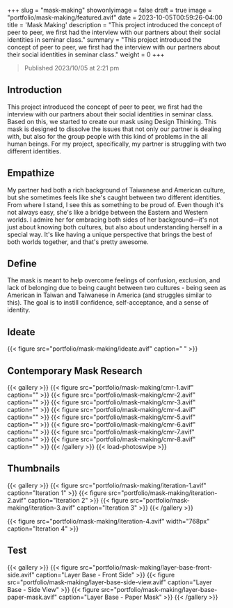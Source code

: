 +++
slug = "mask-making"
showonlyimage = false
draft = true
image = "portfolio/mask-making/featured.avif"
date = 2023-10-05T00:59:26-04:00
title = 'Mask Making'
description = "This project introduced the concept of peer to peer, we first had the interview with our partners about their social identities in seminar class."
summary = "This project introduced the concept of peer to peer, we first had the interview with our partners about their social identities in seminar class."
weight = 0
+++

> Published 2023/10/05 at 2:21 pm

## Introduction

This project introduced the concept of peer to peer, we first had the interview with our partners about their social identities in seminar class. Based on this, we started to create our mask using Design Thinking. This mask is designed to dissolve the issues that not only our partner is dealing with, but also for the group people with this kind of problems in the all human beings. For my project, specifically, my partner is struggling with two different identities.

## Empathize

My partner had both a rich background of Taiwanese and American culture, but she sometimes feels like she's caught between two different identities. From where I stand, I see this as something to be proud of. Even though it's not always easy, she's like a bridge between the Eastern and Western worlds. I admire her for embracing both sides of her background—it's not just about knowing both cultures, but also about understanding herself in a special way. It's like having a unique perspective that brings the best of both worlds together, and that's pretty awesome.

## Define

The mask is meant to help overcome feelings of confusion, exclusion, and lack of belonging due to being caught between two cultures - being seen as American in Taiwan and Taiwanese in America (and struggles similar to this). The goal is to instill confidence, self-acceptance, and a sense of identity.

## Ideate

{{< figure src="portfolio/mask-making/ideate.avif" caption=" " >}}

## Contemporary Mask Research

{{< gallery >}}
  {{< figure src="portfolio/mask-making/cmr-1.avif" caption="" >}}
  {{< figure src="portfolio/mask-making/cmr-2.avif" caption="" >}}
  {{< figure src="portfolio/mask-making/cmr-3.avif" caption="" >}}
  {{< figure src="portfolio/mask-making/cmr-4.avif" caption="" >}}
  {{< figure src="portfolio/mask-making/cmr-5.avif" caption="" >}}
  {{< figure src="portfolio/mask-making/cmr-6.avif" caption="" >}}
  {{< figure src="portfolio/mask-making/cmr-7.avif" caption="" >}}
  {{< figure src="portfolio/mask-making/cmr-8.avif" caption="" >}}
{{< /gallery >}}
{{< load-photoswipe >}}

## Thumbnails

{{< gallery >}}
  {{< figure src="portfolio/mask-making/iteration-1.avif" caption="Iteration 1" >}}
  {{< figure src="portfolio/mask-making/iteration-2.avif" caption="Iteration 2" >}}
  {{< figure src="portfolio/mask-making/iteration-3.avif" caption="Iteration 3" >}}
{{< /gallery >}}

{{< figure src="portfolio/mask-making/iteration-4.avif" width="768px" caption="Iteration 4" >}}

## Test

{{< gallery >}}
  {{< figure src="portfolio/mask-making/layer-base-front-side.avif" caption="Layer Base - Front Side" >}}
  {{< figure src="portfolio/mask-making/layer-base-side-view.avif" caption="Layer Base - Side View" >}}
  {{< figure src="portfolio/mask-making/layer-base-paper-mask.avif" caption="Layer Base - Paper Mask" >}}
{{< /gallery >}}

<div id="Comments"></div>
<script>
Artalk.init({
  el:        '#Comments',
  pageKey:   '',
  pageTitle: '',
  server:    'https://artalk.jamesflare.com',
  site:      'NancyFlare',
})
</script>
